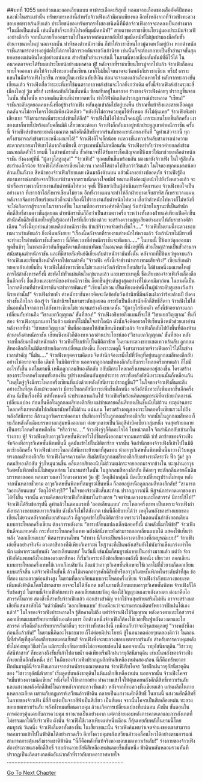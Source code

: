 ##บทที่ 1055 แยกส่วนและลอกเลียนแบบ
ยาชำระเลือดบริสุทธิ์ หลอมจากเลือดของเสืออัคคีปีกทองและน้ำในสระเท่านั้น ทรัพยากรเหล่านี้สำหรับจ้าวเฟิงแล้วมีมากเพียงพอ
อีกทั้งหลังจากที่จ้าวเฟิงทะลวงขอบเขตทวาเร้นลับแล้ว ประโยชน์ของทรัพยากรทั้งสองชนิดนี้ที่มีต่อจ้าวเฟิงอาจจะลดลงเป็นอย่างมาก
“ในเมื่อเป็นเช่นนี้ เช่นนั้นข้าก็จะกลับไปรอที่มุมมืดทมิฬ!”
สายตาของราชาซียนโยวมู่มองประเมินจ้าวเฟิงอย่างลึกล้ำ จากนั้นกายก็หลอมรวมไปในอากาศก่อนหายลับไป
มุมมืดทมิฬไม่บุ่มบ่ามลงมือกับขั้วอำนาจขนาดใหญ่ นอกจากนั้น ท่าทีของตำหนักราชัน ก็ทำให้ราชาซียนโยวมู่คาดหวังอยู่บ้าง
หากตำหนักราชันสามารถดำรงอยู่ต่อไปได้ภายใต้การกดดันจากวังเก้านิรย เช่นนั้นก็จะต้องกลายเป็นขั้วอำนาจขั้นสุดยอดของแผ่นดินใหญ่อย่างแน่นอน
สำหรับขั้วอำนาจเช่นนี้ ในยามนี้หากเชื่อมสัมพันธ์ที่ดีไว้ได้ ในอนาคตอาจจะได้รับผลประโยชน์อย่างมหาศาล
ฟู่!
หลังจากที่ราชาเซียนโยวมู่จากไปแล้ว จ้าวเฟิงก็ถอนหายใจออกมา
ต่อให้จ้าวเฟิงทะลวงขั้นเซียน เขาก็ไม่มั่นใจขนาดจะวัดพลังกับราชาเซียน
พรึ่บ!
เกราะแขนในมือจ้าวเฟิงโบกขึ้น กายอยู่ในเงาซ้อนทับสีเงิน ก่อนจะจางลงแล้วเลือนหายไป
หลังจากทะลวงขั้นเซียนแล้ว จ้าวเฟิงเชื่อว่าระยะที่เขาใช้มนตราอากาศส่งข้ามจะไกลยิ่งกว่าเดิม
ครั้งนี้จ้าวเฟิงส่งข้ามระยะสี่เมืองใหญ่
วู้ม พรึ่บ!
เงาซ้อนทับสีเงินชั้นหนึ่ง ซ้อนทับอยู่ในอากาศ ร่างของจ้าวเฟิงค่อยๆ ปรากฏขึ้นจากในนั้น
ทันใดนั้น แรงกดดันเซียนที่น่าหวาดหวั่น ทำให้ฟ้าดินเกิดปรากฏการณ์ประหลาด
“เซียน!”
ราชันระดับสุดยอดคนหนึ่งที่อยู่ข้างจ้าวเฟิง พลันคุกเข่าล้มไปอยู่บนพื้น ปราณที่แท้จริงและสายเลือดถูกกดดันจนไม่อาจโคจรได้แม้เพียงนิดเดียว
“พลังยังไม่อาจควบคุมได้ทั้งหมด ยังไม่คุ้นเคย”
จ้าวเฟิงพึมพำเสียงเบา
“ยังสามารถเพิ่มระยะส่งข้ามได้อีก!”
จ้าวเฟิงไม่ได้ไปสนใจคนผู้นี้ เกราะแขนโบกขึ้นอีกครั้ง เงาของเขาก็หายไปพร้อมกับคลื่นมิติ
เสี้ยวขณะต่อมา จ้าวเฟิงก็กลับมาอยู่หน้าประตูภูเขาตำหนักราชัน
ครั้งนี้ จ้าวเฟิงส่งข้ามระยะหนึ่งมณฑล พลังศักดิ์สิทธิ์เทวาเร้นลับของเขาน้อยลงทันที
“ดูท่าแล้วจากนี้ ทุกครั้งสามารถส่งข้ามระยะหนึ่งมณฑได้!”
จ้าวเฟิงดีใจเล็กน้อย ทะลวงขั้นเทวาเร้นลับสามารถนำความสะดวกสบายมาให้เขาได้มากถึงเพียงนี้
อาวุธเทพนั้นไม่เหมือนกัน จ้าวเฟิงเท่ากับว่าพกค่ายกลส่งข้ามมณฑลติดตัวไว้
ยามนี้ ในตำหนักราชัน ขั้วอำนาจที่ได้รับการเชื้อเชิญจากปี้ชิงเยว่ให้มาช่วยเหลือตำหนักราชัน ยังคงอยู่ทีนี่
“ผู้อาวุโสสูงสุด!”
“จ้าวเฟิง!”
ทุกคนยืนขึ้นพร้อมกัน มองมายังจ้าวเฟิง ในใจรู้สึกสั่นสะท้านเล็กน้อย
จ้าวเฟิงไล่สังหารเซียนโม๋ยวน เวลาก็ได้ผ่านไปสิบกว่าวันแล้ว ในใจของทุกคนมากน้อยล้วนเป็นกังวล
สีหน้าของจ้าวเฟิงเรียบเฉย เดินมาถึงด้านบน แล้วนั่งลงอย่างปลอดภัย
จ้าวเฟิงรู้ถึงสถานการณ์มาบ้างจากปี้ชิงเยว่ผ่านจากตราผนึกดวงใจทมิฬ หนานเฟิงอ๋องมุ่งหน้าไปยังวังหลวงแล้ว จะนำเรื่องราวพวกนี้รายงานกับตำหนักไท่หวง
จุดนี้ ปี้ชิงเยว่เป็นผู้ดำเนินการจัดการเอง จ้าวเฟิงพอใจเป็นอย่างมาก
ที่เขากล้าไล่สังหารเซียนโม๋ยวน อีกทั้งวางแผนจะทำให้อีกฝ่ายบาดเจ็บสาหัส ก็เพราะวางแผนหลังจากจัดการเรียบร้อยแล้วก็จะนำเรื่องนี้ไปรายงานกับตำหนักไท่หวง
เชื่อว่าตำหนักไท่หวงก็ไม่หวังที่จะให้เกิดการสู้รบภายในราชวงศ์ขึ้น ในยามที่สองราชวงศ์ทำศึกใหญ่
วังเก้านิรยในฐานะที่เป็นสำนักศักดิ์สิทธิ์สามดาวขั้นสุดยอด ตำหนักราชันก็ถือว่าเป็นสามดาวครึ่ง ระหว่างทั้งสองฝ่ายแค่เพียงเปิดศึกขึ้น สำนักศักดิ์สิทธิ์น้อยใหญ่ไม่รู้ต่อเท่าไหร่ที่เกี่ยวข้องด้วย จะสร้างความสูญเสียอย่างมากให้กับราชวงศ์ต้าเฉียน
“ครั้งนี้ทุกท่านช่วยเหลือตำหนักราชัน ข้าแซ่จ้าวจดจำอย่างขึ้นใจ….”
จ้าวเฟิงในยามนี้ทะลวงขอบเขตเวาเร้นลับแล้ว ยิ่งเพิ่มพลังสยบ
“เรื่องนี้หลังจากที่รายงานตำหนักไท่หวงแล้ว วังเก้านิรยไม่มีทางที่จะทำอะไรตำหนักราชันชั่วคราว นี่ก็คือเวลาที่ตำหนักราชันจะพัฒนา…..”
ในยามนี้ ปี้ชิงเยว่ลุกออกมา พูดขึ้นช้าๆ ในขณะเดียวกันก็พูดชัดเจนถึงแผนพัฒนาในอนาคต
ที่นั่งอยู่ที่นี่ ส่วนใหญ่ล้วนเป็นขั้วอำนาจสนับสนุนตำหนักราชัน และที่มีสายสัมพันธ์ดีเยี่ยมกับตำหนักราชันทั้งนั้น
หลังจากที่ปี้ชิงเยว่พูดจบแล้ว จ้าวเฟิงและเซียนซิงหมัวก็จากไปตามลำพัง
“จ้าวเฟิง ครั้งนี้เจ้าช่างน่าเกรงขามเสียจริง!”
เซียนซิงหมัวหยอกเย้าเอ่ยยิ้มขึ้น
จ้าวเฟิงไล่สังหารเซียนโม๋ยวนแห่งวังเก้านิรยเกือบสิบวัน ไล่ข้ามหนึ่งมณฑลใหญ่ การไล่ล่าสังหารครั้งนี้ สะพัดไปทั่วแผ่นดินใหญ่นานแล้ว
และเพราะเหตุนี้ ชื่อเสียงของจ้าวเฟิงจึงเลื่องลือขึ้นอีกครั้ง ชื่อเสียงและบารมีของตำหนักราชัน ก็ยกขึ้นสู่ระดับสูงสุดอย่างที่ไม่เคยมีมาก่อน
ในยามนี้เป็นโอกาสดีงามที่ตำหนักราชันจะทำการพัฒนา!
“เซียนโม๋ยวน เป็นเพียงแค่หนึ่งในผู้นำระดับสูงของวังเก้านิรยเท่านั้น!”
จ้าวเฟิงส่ายหัว
ตำหนักราชันหากคิดจะงัดข้อกับวังเก้านิยที่มีพลังแฝงกว่าร้อยล้านปี ยังคงห่างชั้นอีกไกล ต้องรู้ว่า วังเก้านิรยในยามระดับสุดยอด กระทั่งเป็นถึงสำนักศักดิ์สิทธิ์สี่ดาว
จ้าวเฟิงไม่ได้มั่นอกมั่นใจจากการไล่สังหารเซียนโม๋ยวนจนกร่างถึงขนาดนั้น
“ผู้อาวุโสซิงหมัว ครั้งนี้ข้าอยากจะแลกเปลี่ยนกับท่านถึง ‘วิชาแยกวิญญาณ’ ขั้นที่สอง!”
จ้าวเฟิงอธิบายถึงแผนที่จะใช้
‘วิชาแยกวิญญาณ’ ขั้นที่สอง จ้าวเฟิงอนุมานเอาไว้แล้ว แต่เขาก็ไม่มั่นใจเท่าใดนัก ดังนั้นจึงคิดอยากให้เซียนซิงหมัวช่วยเขาอ่าน
หลังจากที่นำ ‘วิชาแยกวิญญาณ’ ขั้นที่สองมอบให้กับเซียนซิงหมัวแล้ว จ้าวเฟิงก็กลับไปยังพื้นที่ต้องห้ามด้านหลังตำหนักราชัน เซียนซิงหมัวก็ต้องหาเวลาอ่านประโยชน์ของ‘วิชาแยกวิญญาณ’ ขั้นที่สอง
หลังจากที่กลับมาถึงตำหนักแล้ว จ้าวเฟิงก็รีบเข้าไปในมิติตาซ้าย
ในยามทะลวงขอบเขตเทวาเร้นลับ ลูกกลมสีทองลึกลับในมิติตาซ้ายเกิดการเปลี่ยนแปลงขึ้น ก็เพราะเหตุนี้ จึงสามารถช่วยจ้าวเฟิงเอาไว้ได้ในช่วงเวลาสำคัญ
“นี่มัน….”
จ้าวเฟิงหยุดความคิดลง จิตสำนึกจ้องเขม็งไปที่วัตถุที่อยู่บนลูกกลมสีทองลึกลับ อย่างไม่อยากจะเชื่อ
เดิมที ในมิติตาซ้าย นอกจากลูกกลมสีทองลึกลับกับกระโหลกครึ่งเทพแล้ว ก็ไม่มีอะไรทั้งสิ้น
แต่ในยามนี้ เหนือลูกกลมสีทองลึกลับ กลับมีกระโหลกครึ่งเทพลอยอยู่สองชิ้น โครงสร้างของกระโหลกครึ่งเทพทั้งสองชิ้น รูปร่างเหมือนกันทุกประการ กระทั่งพลังอัสนีเทวะบนนั้นก็เหมือนกัน
“เหตุใดจู่ๆจึงมีกระโหลกครึ่งเซียนที่แฝงด้วยพลังอัสนีเทวะปรากฏขึ้น?”
ในใจของจ้าวเฟิงตื่นตะลึงอย่างเป็นที่สุด
ถึงแม้จะบอกว่า มีกระโหลกอัสนีเทวะเพิ่มขึ้นอีกหนึ่ง พลังอัสนีเทวะก็เพิ่มมากขึ้นอีกครึ่งส่วน นี่เป็นเรื่องที่ดี
แต่ทั้งหมดนี้ น่าประหลาดเกินไป
จ้าวเฟิงเริ่มย้อนคิดเหตุการณ์ที่ตาซ้ายเกิดการณ์เปลี่ยนแปลง
ก่อนอื่นคือในลูกกลมสีทองลึกลับ แผ่ซ่านลายคลื่นสีทองเป็นชั้นนับไม่ถ้วน ทะลุผ่านกระโหลกครึ่งเทพกลับไปกลับมานับครั้งไม่ถ้วน
แน่นอน โครงสร้างอณูของกระโหลกครึ่งเซียนรวมไปถึงพลังอัสนีเทวะ ก็ล้วนถูกวิเคราะห์ออกมา บันทึกเอาไว้ในลูกกลมสีทองลึกลับ
จากนั้นในลูกกลมสีทอง ก็ทะลักพลังดั้งเดิมบรรพกาลกลุ่มหนึงออกมา ค่อยๆกลายเป็นวัตถุสีดำบิดเบี้ยวกลุ่มหนึ่ง จนสุดท้ายกลายเป็นกระโลกครึ่งเทพอีกชิ้น
“หรือว่าจะ….”
จ้าวเฟิงจู่ๆก็คิดอะไรได้ ใบหน้าตกใจ จิตสำนึกกลับเข้ามาในร่างกาย
ฟู่!
จ้าวเฟิงหยิบอาวุธวิเศษชั้นพิภพทั่วไปชิ้นหนึ่งออกมาจากมนตรามิติ
ซ่า!
ตาซ้ายของจ้าวเฟิงจับจ้องที่อาวุธวิเศษชั้นพิภพชิ้นนี้ ดูดมันเข้าไปในมิติตาซ้าย
จากนั้น จิตสำนึกของจ้าวเฟิงก็เข้าไปในมิติตาซ้ายอีกครั้ง
จ้าวเฟิงนำกระโหลกอัสนีเทวะย้ายมาที่สุดขอบ นำอาวุธวิเศษชั้นพิภพชิ้นนี้มาวางไว้บนลูกทรงกลมสีทองลึกลับ
จ้าวเฟิงโคจรความคิด สัมผัสกับลูกกลมสีทองลึกลับอย่างระมัดระวัง
ฟิ้ว วู้ม!
ลูกกลมสีทองลึกลับ จู่ๆก็หมุนวนขึ้น คลื่นลายสีทองนับไม่ถ้วนแผ่กระจายออกมาจากข้างใน ทะลุผ่านอาวุธวิเศษชั้นพิภพชิ้นนี้ไม่หยุดหย่อน
ไม่นานเท่าใดนั้น ในลูกกลมสีทองลึกลับ ก็ค่อยๆ ทะลักกลิ่นอายดั้งเดิมบรรพกาลออก หลอมรวมเอาไว้กลางอากาศ
วู้ม ฟู่!
วัตถุสีดำกลุ่มนี้ บิดเบี้ยวเปลี่ยนรูปร่างไม่หยุด หลังจากนั้นหลายชั่วยาม อาวุธวิเศษชั้นพิภพที่สมบูรณ์ชิ้นหนึ่ง ก็ลอยอยู่เหนือลูกกลมสีทองลึกลับ!
“สามารถ ‘ลอกเลียนแบบ’ วัตถุได้จริงๆรึ?”
ในใจของจ้าวเฟิงสั่นสะท้าน
ปรากฏการณ์นี้ พิสูจน์การคาดเดาของเขาได้ทั้งสิ้น
จากนั้น ความคิดของจ้าวเฟิงก็กลับมาในร่างกาย
“เจตจำนงดวงตาและไอสวรรค์ มีการใช้ไป!”
จ้าวเฟิงได้รับข้อสรุปนี้
ดูท่าแล้วในตอนแรกที่ ‘ลอกเลียนแบบ’ กระโหลกครึ่งเทพ เป็นเพราะจ้าวเฟิงกำลังทะลวงขอบเขตเทวาเร้นลับ ดังนั้นจึงไม่ได้สังเกต
เช่นนี้ก็อธิบายได้ว่า เหตุใดพลังของร่างแยกของเซียนโม๋ยวนหลังจากที่แยกส่วนแล้ว ก็ถูกดูดเข้าไปในมิติตาซ้าย เพราะว่าในตอนนั้นกำลังลอกเลียนแบบกระโหลกครึ่งเซียน ต้องการพลังงาน
“การเปลี่ยนแปลงเล็กน้อยครั้งนี้ นำพลังนี้มาให้ข้า!”
จ้าวเฟิงยินดีจนแทบคลั่ง
กระทั่งกระโหลกครึ่งเทพ พลังอัสนีเทวะยังสามารถลอกเลียนแบบได้ แสดงให้เห็นว่า พลัง ‘ลอกเลียนแบบ’ พิศดารขนาดไหน
“ท่าทาง นี่จึงจะเป็นพลังดวงตาสีทองที่สมบูรณ์แบบ!”
จ้าวเฟิงเอ่ยขึ้นอย่างจริงจัง
ดวงตาสีทองที่มีเพียงวิเคราะห์ ในฐานะที่เป็นพลังเสริมยังไม่นับว่าแข็งแกร่งเท่าใดนัก แต่หากรวมกับพลัง ‘ลอกเลียนแบบ’ ในวันนี้ เช่นนั้นก็สมบูรณ์แบบเป็นอย่างมากแล้ว
แต่ว่า จ้าวเฟิงที่ค้นพบพลังใหม่ของดวงตาสีทอง ก็เริ่มวิเคราะห์ถึงข้อเสียของพลังนี้
ข้อหนึ่ง เสียเวลา ลอกเลียนแบบกระโหลกครึ่งเทพใช้เวลาเกือบสิบวัน ถึงแม้ว่าอาวุธวิเศษชั้นพิภพจะใช้เวลาไม่กี่ชั่วยามก็ลอกเลียนแบบเสร็จสิ้น แต่จ้าวเฟิงในขั้นนี้ ล้วนใช้มรดกอาวุธศักดิ์สิทธิ์หรืออาวุธวิเศษชั้นพิภพในระดับต่ำที่สุด
ข้อที่สอง เผาผลาญค่อนข้างสูง ในยามที่ลอกเลียนแบบกระโหลกครึ่งเซียน จ้าวเฟิงกำลังทะลวงขอบเขต เพิ่มพลังฟ้าดินโดยไม่ขาดสาย อาจจะไม่ได้สังเกต แต่ในยามที่เลียนแบบอาวุธวิเศษชั้นพิภพ จ้าวเฟิงก็ได้รับข้อสรุป
ในยามนี้จ้าวเฟิงค้นพบว่า ลอกเลียนแบบวัตถุ ต้องใช้วิญญาณและพลังดวงตา ต่อมาคือไอสวรรค์ในกาย
สองสิ่งนี้สำหรับจ้าวเฟิงแล้ว ค่อนข้างสำคัญ หากใช้จนสุดท้ายเสริมไม่ทัน อาจจะสร้างผลเสียที่แสนสาหัสได้
“แต่ว่ามีพลัง ‘ลอกเลียนแบบ’ ข้าเหมือนว่าจะสามารถผลิตทรัพยากรฝึกฝนได้เองแล้ว!”
ในใจของจ้าวเฟิงประหลาดใจ รู้สึกคาดไม่ถึง
แต่ว่าจ้าวเฟิงใช้วิญญาณ พลังดวงตาและไอสวรรค์ ลอกเลียนแบบทรัพยากรที่ตัวเองต้องการ อีกด้านหนึ่งจ้าวเฟิงก็ต้องใช้เวลาฟื้นฟูพลังดวงตาและไอสวรรค์ หรือดื่มกินทรัพยากรล้ำค่าอื่นๆ
ระหว่างทั้งสองสิ่งนี้ เหมือนกับว่าจะมีจุดสมดุลอยู่
“วางพลังนี้ลงก่อนก็แล้วกัน!”
ในยามนี้คิดอะไรมากมาย ก็ไม่ค่อยมีประโยชน์ สู้ในอนาคตค่อยๆทดลองดีกว่า
ในตอนนี้ที่สำคัญที่สุดคือเสถียรเขตแดนเซียน!
จ้าวเฟิงพึ่งจะทะลวงขอบเขตเทวาเร้นลับ สำหรับการควบคุมพลังยังไม่ค่อยถูกวิธีเท่าใด แม้กระทั่งกลิ่นอายยังไม่อาจแอบซ่อนได้
นอกจากนั้น วายุอัสนีธาตุดิน ‘วิชาวายุอัสนีห้าสาย’ ก็ทะลวงถึงขั้นที่เก้าไปตามน้ำ
แค่เพียงเริ่มฝึกฝนวายุอัสนีธาตุดิน เช่นนั้นพลังของจ้าวเฟิง ก็จะยกขึ้นอีกขั้นหนึ่ง
ซ่า!
ในมือของจ้าวเฟิงปรากฏผลึกหินสีเหลืองหม่นสองก้อน นี่ก็คือทรัพยากรฝึกฝนธาตุดินี่จ้าวเฟิงแลกมาจากตำหนักรบมณฑลหลาน
จ้าวเฟิงรีบโคจร วิชาฝึกฝนวายุอัสนีธาตุดินของ ‘วิชาวายุอัสนีห้าสาย’ เริ่มดูดซับพลังธาตุดินในหินผลึกสีเหลืองหม่น
นอกจากนั้น จ้าวเฟิงโคจร ‘หมื่นห้วงความคิดเซียน’ หนึ่งจิตใจใช้หลายอย่าง ทำความเข้าใจให้คุ้นเคยพลังศักดิ์สิทธิ์เทวาเร้นลับ และแสงวนพลังศักดิ์สิทธิ์ในกายหลังจากทะลวงขั้นแล้ว
หลังจากที่ทะลวงขั้นเซียนแล้ว แก่นผลึกในกายแหลกละเอียด ผสานกับกฏเกรฑ์เสวียนอ้าวฟ้าดิน กลายเป็นแสงวนศักดิ์สิทธิ์
ในยามนี้ แสงวนศักดิ์สิทธิ์ในกายของจ้าวเฟิง มีสี่สี แบ่งเป็นจากสีฟ้าเป็นสีเขียว เป็นสีแดง จากนั้นโคจรเป็นสีเหลืองหม่น
ทะลวงขอบเขตเทวาเร้นลับ พลังทั้งหมดที่ตนควบคุม ล้วนเกิดการเปลี่ยนแปลงที่แน่นอน
ดังนั้น ขั้นตอนในการค่อยๆคุ้นเคยกับการควบคุม ยาวนานเป็นอย่างมาก แต่ตาซ้ายมอบพลังการคาดเดาและการสังเกตที่ไม่ธรรมดาให้กับจ้าวเฟิง ดังนั้น จ้าวเฟิงใช้เวลาเพียงแค่หนึ่งเดือน ก็คุ้นเคยกับพลังในยามนี้โดยสมบูรณ์
วันหนึ่ง จ้าวเฟิงลืมตาทั้งสองขึ้น
ในเสี้ยวขณะนั้น จ้าวเฟิงค้นพบว่าเจตจำนงของเขาสามารถหลอมรวมเข้าไปในฟ้าดินได้อย่างรวดเร็ว อีกทั้งควบคุมพลังเสวียนอ้าวเคลื่อนไหวได้อย่างตามอารมณ์ สามารถกระตุ้นพลังธรรมชาติฟ้าดิน
“นี่ก็คือพลังที่แท้จริงของขอบเขตเทวาเร้นลับ!”
ร่างกายของจ้าวเฟิง ส่องประกายแสงศักดิ์สิทธิ์ รอบด้านลายอัสนีสีเหลืองหม่นลอยขึ้นชั้นหนึ่ง ฟ้าดินพลันหลอมรวมทันที ปรากฏเป็นเกิดแรงกดอัดอันน่ากลัวที่ราวกับขาดอากาศหายใจ
…………………………………………………………………..


[Go To Next Chapter]( ./293.md)